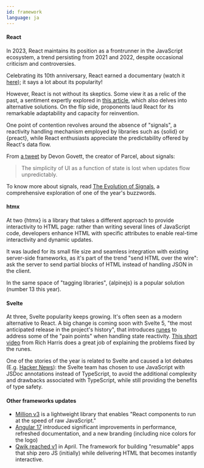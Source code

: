 ```yaml
---
id: framework
language: ja
---
```


#### React

In 2023, React maintains its position as a frontrunner in the JavaScript ecosystem, a trend persisting from 2021 and 2022, despite occasional criticism and controversies.

Celebrating its 10th anniversary, React earned a documentary (watch it [here](https://www.youtube.com/watch?v=8pDqJVdNa44)); it says a lot about its popularity!

However, React is not without its skeptics. Some view it as a relic of the past, a sentiment expertly explored in [this article](https://joshcollinsworth.com/blog/antiquated-react), which also delves into alternative solutions. On the flip side, proponents laud React for its remarkable adaptability and capacity for reinvention.

One point of contention revolves around the absence of "signals", a reactivity handling mechanism employed by libraries such as {solid} or {preact}, while React enthusiasts appreciate the predictability offered by React's data flow.

From [a tweet](https://twitter.com/devongovett/status/1629540226589663233) by Devon Govett, the creator of Parcel, about signals:

> The simplicity of UI as a function of state is lost when updates flow unpredictably.

To know more about signals, read [The Evolution of Signals](https://dev.to/this-is-learning/the-evolution-of-signals-in-javascript-8ob), a comprehensive exploration of one of the year's buzzwords.

#### htmx

At two {htmx} is a library that takes a different approach to provide interactivity to HTML page: rather than writing several lines of JavaScript code, developers enhance HTML with specific attributes to enable real-time interactivity and dynamic updates.

It was lauded for its small file size and seamless integration with existing server-side frameworks, as it's part of the trend "send HTML over the wire": ask the server to send partial blocks of HTML instead of handling JSON in the client.

In the same space of "tagging libraries", {alpinejs} is a popular solution (number 13 this year).

#### Svelte

At three, Svelte popularity keeps growing. It's often seen as a modern alternative to React.
A big change is coming soon with Svelte 5, "the most anticipated release in the project's history", that introduces [runes](https://svelte.dev/blog/runes) to address some of the "pain points" when handling state reactivity. [This short video](https://www.youtube.com/watch?v=RVnxF3j3N8U) from Rich Harris does a great job of explaining the problems fixed by the runes.

One of the stories of the year is related to Svelte and caused a lot debates (E.g. [Hacker News](https://news.ycombinator.com/item?id=35892250)): the Svelte team has chosen to use JavaScript with JSDoc annotations instead of TypeScript, to avoid the additional complexity and drawbacks associated with TypeScript, while still providing the benefits of type safety.

#### Other frameworks updates

- [Million v3](https://million.dev/blog/million-3) is a lightweight library that enables "React components to run at the speed of raw JavaScript."
- [Angular 17](https://blog.angular.io/introducing-angular-v17-4d7033312e4b) introduced significant improvements in performance, refreshed documentation, and a new branding (including nice colors for the logo)
- [Qwik reached v1](https://www.builder.io/blog/qwik-v1) in April. The framework for building "resumable" apps that ship zero JS (initially) while delivering HTML that becomes instantly interactive.
